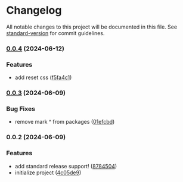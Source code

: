 # Changelog

All notable changes to this project will be documented in this file. See [standard-version](https://github.com/conventional-changelog/standard-version) for commit guidelines.

### [0.0.4](https://github.com/keeeper85/Gaminatorium-frontend/compare/v0.0.3...v0.0.4) (2024-06-12)


### Features

* add reset css ([f5fa4c1](https://github.com/keeeper85/Gaminatorium-frontend/commit/f5fa4c134605e693f63ae226159011e6cf426656))

### [0.0.3](https://github.com/keeeper85/Gaminatorium-frontend/compare/v0.0.2...v0.0.3) (2024-06-09)


### Bug Fixes

* remove mark ^ from packages ([01efcbd](https://github.com/keeeper85/Gaminatorium-frontend/commit/01efcbdce087c33195b840dfcde8a7e37984d8a8))

### 0.0.2 (2024-06-09)


### Features

* add standard release support! ([8784504](https://github.com/keeeper85/Gaminatorium-frontend/commit/8784504de58f13d7c19e395ec152a806bf68b25e))
* initialize project ([4c05de9](https://github.com/keeeper85/Gaminatorium-frontend/commit/4c05de99227218883d6b2713ef7920b18f20c7ae))
